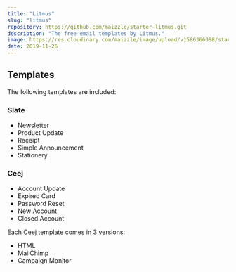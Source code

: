 ```yaml
---
title: "Litmus"
slug: "litmus"
repository: https://github.com/maizzle/starter-litmus.git
description: "The free email templates by Litmus."
image: https://res.cloudinary.com/maizzle/image/upload/v1586366098/starters/litmus.jpg
date: 2019-11-26
---
```


## Templates

The following templates are included:

### Slate

- Newsletter
- Product Update
- Receipt
- Simple Announcement
- Stationery

### Ceej

- Account Update
- Expired Card
- Password Reset
- New Account
- Closed Account

Each Ceej template comes in 3 versions:

- HTML
- MailChimp
- Campaign Monitor
